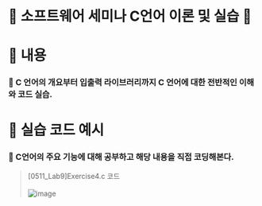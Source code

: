 # 📌 소프트웨어 세미나 C언어 이론 및 실습 📌

# 📌 내용
### 📁  C 언어의 개요부터 입출력 라이브러리까지 C 언어에 대한 전반적인 이해와 코드 실습.

# 📌 실습 코드 예시
### 📁 C언어의 주요 기능에 대해 공부하고 해당 내용을 직접 코딩해본다.
>  [0511_Lab9]Exercise4.c 코드</br></br>
> ![image](https://user-images.githubusercontent.com/48740872/135411928-d7de3441-30a3-43d5-b123-616b5d864125.png)
